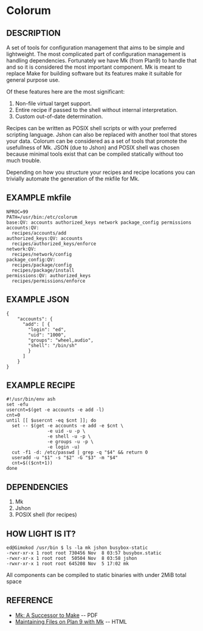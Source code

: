 Colorum
=======


## DESCRIPTION

A set of tools for configuration management that aims to be simple and
lightweight. The most complicated part of configuration management is handling
dependencies. Fortunately we have Mk (from Plan9) to handle that and so it is
considered the most important component. Mk is meant to replace Make for
building software but its features make it suitable for general purpose use.

Of these features here are the most significant:

1. Non-file virtual target support.
1. Entire recipe if passed to the shell without internal interpretation.
1. Custom out-of-date determination.

Recipes can be written as POSIX shell scripts or with your preferred scripting
language. Jshon can also be replaced with another tool that stores your data.
Colorum can be considered as a set of tools that promote the usefullness of Mk.
JSON (due to Jshon) and POSIX shell was chosen because minimal tools exist that
can be compiled statically without too much trouble.

Depending on how you structure your recipes and recipe locations you can
trivially automate the generation of the mkfile for Mk.

## EXAMPLE mkfile

    NPROC=99
    PATH=/usr/bin:/etc/colorum
    base:QV: accounts authorized_keys network package_config permissions
    accounts:QV:
      recipes/accounts/add
    authorized_keys:QV: accounts
      recipes/authorized_keys/enforce
    network:QV:
      recipes/network/config
    package_config:QV:
      recipes/package/config
      recipes/package/install
    permissions:QV: authorized_keys
      recipes/permissions/enforce


## EXAMPLE JSON

    {
        "accounts": {
          "add": [ {
            "login": "ed",
            "uid": "1000",
            "groups": "wheel,audio",
            "shell": "/bin/sh"
            }
          ]
        }
    }


## EXAMPLE RECIPE

    #!/usr/bin/env ash
    set -efu
    usercnt=$(get -e accounts -e add -l)
    cnt=0
    until [[ $usercnt -eq $cnt ]]; do
      set -- $(get -e accounts -e add -e $cnt \
                   -e uid -u -p \
                   -e shell -u -p \
                   -e groups -u -p \
                   -e login -u)
      cut -f1 -d: /etc/passwd | grep -q "$4" && return 0
      useradd -u "$1" -s "$2" -G "$3" -m "$4"
      cnt=$(($cnt+1))
    done


## DEPENDENCIES

1. Mk
1. Jshon
1. POSIX shell (for recipes)


## HOW LIGHT IS IT?

    ed@Gimokod /usr/bin $ ls -la mk jshon busybox-static
    -rwxr-xr-x 1 root root 730456 Nov  8 03:57 busybox.static
    -rwxr-xr-x 1 root root  50504 Nov  8 03:58 jshon
    -rwxr-xr-x 1 root root 645208 Nov  5 17:02 mk

All components can be compiled to static binaries with under 2MiB total space


## REFERENCE

* [Mk: A Successor to Make](http://doc.cat-v.org/bell_labs/mk/mk.pdf) -- PDF
* [Maintaining Files on Plan 9 with Mk](http://www.vitanuova.com/inferno/papers/mk.html) -- HTML

